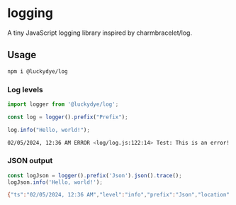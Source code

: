 # logging

A tiny JavaScript logging library inspired by charmbracelet/log.

## Usage

```bash
npm i @luckydye/log
```

### Log levels

```javascript
import logger from '@luckydye/log';

const log = logger().prefix("Prefix");

log.info("Hello, world!");
```

```bash
02/05/2024, 12:36 AM ERROR <log/log.js:122:14> Test: This is an error!
```

### JSON output

```javascript
const logJson = logger().prefix('Json').json().trace();
logJson.info('Hello, world!');
```

```bash
{"ts":"02/05/2024, 12:36 AM","level":"info","prefix":"Json","location":"log/log.js:119:14","msg":"Hello, world!","args":["Hello, world!"]}
```
